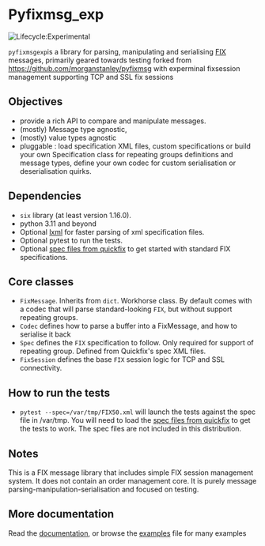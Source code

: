 Pyfixmsg_exp
========

![Lifecycle:Experimental](https://img.shields.io/badge/Lifecycle-Experimental-339999)

``pyfixmsgexp``is a library for parsing, manipulating and serialising [FIX](http://www.fixtradingcommunity.org)
messages, primarily geared towards testing forked from https://github.com/morganstanley/pyfixmsg with experminal fixsession management supporting TCP and SSL fix sessions

Objectives
-----------
 * provide a rich API to compare and manipulate messages. 
 * (mostly) Message type agnostic,
 * (mostly) value types agnostic
 * pluggable : load specification XML files, custom specifications or build your own Specification class for repeating
 groups definitions and message types, define your own codec for custom serialisation or deserialisation quirks.


Dependencies
------------
 * ``six`` library (at least version 1.16.0).
 * python 3.11 and beyond
 * Optional [lxml](http://lxml.de) for faster parsing of xml specification files.
 * Optional pytest to run the tests.
 * Optional [spec files from quickfix](https://github.com/quickfix/quickfix/tree/master/spec) to get started with 
 standard FIX specifications.
 
 
Core classes
------------
 * `FixMessage`. Inherits from ``dict``. Workhorse class. By default comes with a codec that will parse standard-looking
 ``FIX``, but without support repeating groups.
 * `Codec` defines how to parse a buffer into a FixMessage, and how to serialise it back
 * `Spec` defines the ``FIX`` specification to follow. Only required for support of repeating group. Defined from 
 Quickfix's spec XML files.
 * `FixSession` defines the base ``FIX`` session logic for TCP and SSL connectivity.
 

How to run the tests
--------------------
 * `` pytest --spec=/var/tmp/FIX50.xml `` will launch the tests against the spec file in /var/tmp. You will need to load
 the [spec files from quickfix](https://github.com/quickfix/quickfix/tree/master/spec) to get the tests to work. 
 The spec files are not included in this distribution.


Notes
-----
This is  a FIX message library that includes simple  FIX session management system.  It does not contain an order management 
core. It is purely message parsing-manipulation-serialisation and focused on testing. 

More documentation
------------------
Read the [documentation](http://pyfixmsg.readthedocs.io/), or browse the [examples](examples/pyfixmsg_example.py) file for 
many examples

 
